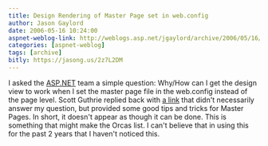 ```yaml
---
title: Design Rendering of Master Page set in web.config
author: Jason Gaylord
date: 2006-05-16 10:24:00
aspnet-weblog-link: http://weblogs.asp.net/jgaylord/archive/2006/05/16/446736.aspx
categories: [aspnet-weblog]
tags: [archive]
bitly: https://jasong.us/2z7L2DM
---
```


I asked the [ASP.NET](http://www.asp.net/ "ASP.NET") team a simple question: Why/How can I get the design view to work when I set the master page file in the web.config instead of the page level. Scott Guthrie replied back with [a link](http://odetocode.com/Articles/450.aspx) that didn't necessarily answer my question, but provided some good tips and tricks for Master Pages. In short, it doesn't appear as though it can be done. This is something that might make the Orcas list. I can't believe that in using this for the past 2 years that I haven't noticed this.